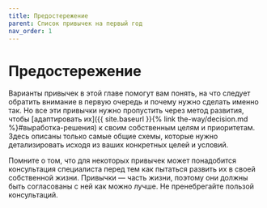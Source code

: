 ```yaml
---
title: Предостережение
parent: Список привычек на первый год
nav_order: 1
---
```


# Предостережение

Варианты привычек в этой главе помогут вам понять, на что следует
обратить внимание в первую очередь и почему нужно сделать именно
так. Но все эти привычки нужно пропустить через метод развития, чтобы
[адаптировать их]({{ site.baseurl }}{% link the-way/decision.md
%}#выработка-решения) к своим собственным целям и приоритетам. Здесь
описаны только самые общие схемы, которые нужно детализировать исходя
из ваших конкретных целей и условий.

Помните о том, что для некоторых привычек может понадобится
консультация специалиста перед тем как пытаться развить их в своей
собственной жизни. Привычки — часть жизни, поэтому они должны быть
согласованы с ней как можно лучше. Не пренебрегайте пользой
консультаций.
